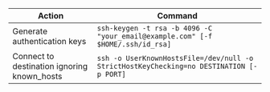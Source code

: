 

Action | Command
---|---
Generate authentication keys | `ssh-keygen -t rsa -b 4096 -C "your_email@example.com" [-f $HOME/.ssh/id_rsa]`
Connect to destination ignoring known_hosts | `ssh -o UserKnownHostsFile=/dev/null -o StrictHostKeyChecking=no DESTINATION [-p PORT]`

